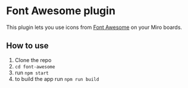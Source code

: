 # Font Awesome plugin

This plugin lets you use icons from [Font Awesome](https://fontawesome.com/) on your Miro boards.

## How to use

1. Clone the repo
2. `cd font-awesome`
3. run `npm start`
4. to build the app run `npm run build`
